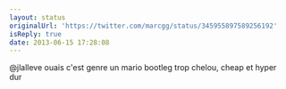 ```yaml
---
layout: status
originalUrl: 'https://twitter.com/marcgg/status/345955897589256192'
isReply: true
date: 2013-06-15 17:28:08
---
```


@jlalleve ouais c'est genre un mario bootleg trop chelou, cheap et hyper dur

